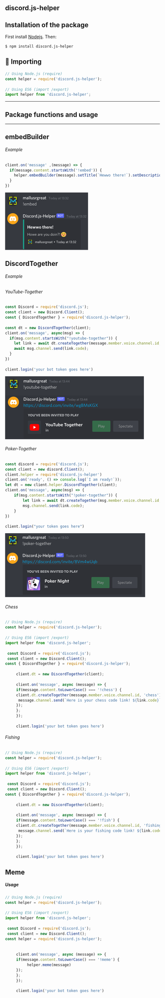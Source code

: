 
## discord.js-helper

## Installation of the package

First install [Nodejs](http://nodejs.org/). Then:

```bash
$ npm install discord.js-helper
```

## 🤟 Importing

```js
// Using Node.js (require)
const helper = require('discord.js-helper');

// Using ES6 (import /export)
import helper from 'discord.js-helper';
```

----

## Package functions and usage

---

## embedBuilder

###### Example

```js
client.on('message' ,(message) => {
  if(message.content.startsWith('!embed')) {
    helper.embedBuilder(message).setTitle(`Hewwo there!`).setDescription(`Howe are you doin?! ☺`)
  }
})
```
![Embed Builder](/assets/embedBuilder.png)

## DiscordTogether

###### Example

###### YouTube-Together

```js
const Discord = require('discord.js');
const client = new Discord.Client();
const { DiscordTogether } = require('discord.js-helper');

const dt = new DiscordTogether(client);
client.on('message', async(msg) => {
  if(msg.content.startsWith("!youtube-together")) {
    let link = await dt.createTogether(message.member.voice.channel.id, 'youtube');
    await msg.channel.send(link.code);
  }
})

client.login('your bot token goes here')

```
![Youtube Together](/assets/youtube-together.png)

###### Poker-Together

```js
const discord = require('discord.js');
const client = new discord.Client();
client.helper = require('discord.js-helper')
client.on('ready', () => console.log(`I am ready!`));
let dt = new client.helper.DiscordTogether(client);
client.on('message', async(msg) => {
    if(msg.content.startsWith("!poker-together")) {
        let link = await dt.createTogether(msg.member.voice.channel.id, 'poker');
        msg.channel.send(link.code);
    }
})

client.login("your token goes here")
```
![Poker Together](/assets/poker-together.png)

###### Chess

```js
// Using Node.js (require)
const helper = require('discord.js-helper');

// Using ES6 (import /export)
import helper from 'discord.js-helper';

 const Discord = require('discord.js');
 const client = new Discord.Client();
const { DiscordTogether } = require('discord.js-helper');

     client.dt = new DiscordTogether(client);

     client.on('message', async (message) => {
     if(message.content.toLowerCase() === '!chess') {
     client.dt.createTogether(message.member.voice.channel.id, 'chess').then(async link => {
      message.channel.send(`Here is your chess code link! ${link.code}`)
     });
     };
     });

     client.login('your bot token goes here')

```

###### Fishing

```js
// Using Node.js (require)
const helper = require('discord.js-helper');

// Using ES6 (import /export)
import helper from 'discord.js-helper';

 const Discord = require('discord.js');
 const client = new Discord.Client();
const { DiscordTogether } = require('discord.js-helper');

     client.dt = new DiscordTogether(client);

     client.on('message', async (message) => {
     if(message.content.toLowerCase() === '!fish') {
     client.dt.createTogether(message.member.voice.channel.id, 'fishing').then(async link => {
      message.channel.send(`Here is your fishing code link! ${link.code}`)
     });
     };
     });

     client.login('your bot token goes here')

```
## Meme

##### Usage

```js
// Using Node.js (require)
const helper = require('discord.js-helper');

// Using ES6 (import /export)
import helper from 'discord.js-helper';

 const Discord = require('discord.js');
 const client = new Discord.Client();
const helper = require('discord.js-helper');


     client.on('message', async (message) => {
     if(message.content.toLowerCase() === '!meme') {
          helper.meme(message)
     });
     };
     });

     client.login('your bot token goes here')

```
